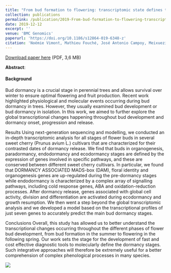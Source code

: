 ```yaml
---
title: "From bud formation to flowering: transcriptomic state defines the cherry developmental phases of sweet cherry bud dormancy"
collection: publications
permalink: /publication/2019-From-bud-formation-to-flowering-transcriptomic-state-defines-the-cherry-developmental-phases-of-sweet-cherry-bud-dormancy
date: 2019-12-12
excerpt: ''
venue: 'BMC Genomics'
paperurl: 'https://doi.org/10.1186/s12864-019-6348-z'
citation: 'Noémie Vimont, Mathieu Fouché, José Antonio Campoy, Meixuezi Tong, Mustapha Arkoun, Jean-Claude Yvin, Philip A. Wigge, Elisabeth Dirlewanger, Sandra Cortijo, Bénédicte Wenden (2019), "From bud formation to flowering: transcriptomic state defines the cherry developmental phases of sweet cherry bud dormancy", <i>BMC Genomics</i>, Volume 20, Article number 974'
---
```

<i class="ai ai-open-access"></i> [Download paper here](https://bmcgenomics.biomedcentral.com/track/pdf/10.1186/s12864-019-6348-z) (PDF, 3,6 MB)

**Abstract**:
#### Background
Bud dormancy is a crucial stage in perennial trees and allows survival over winter to ensure optimal flowering and fruit production. Recent work highlighted physiological and molecular events occurring during bud dormancy in trees. However, they usually examined bud development or bud dormancy in isolation. In this work, we aimed to further explore the global transcriptional changes happening throughout bud development and dormancy onset, progression and release.

Results
Using next-generation sequencing and modelling, we conducted an in-depth transcriptomic analysis for all stages of flower buds in several sweet cherry (Prunus avium L.) cultivars that are characterized for their contrasted dates of dormancy release. We find that buds in organogenesis, paradormancy, endodormancy and ecodormancy stages are defined by the expression of genes involved in specific pathways, and these are conserved between different sweet cherry cultivars. In particular, we found that DORMANCY ASSOCIATED MADS-box (DAM), floral identity and organogenesis genes are up-regulated during the pre-dormancy stages while endodormancy is characterized by a complex array of signalling pathways, including cold response genes, ABA and oxidation-reduction processes. After dormancy release, genes associated with global cell activity, division and differentiation are activated during ecodormancy and growth resumption. We then went a step beyond the global transcriptomic analysis and we developed a model based on the transcriptional profiles of just seven genes to accurately predict the main bud dormancy stages.

Conclusions
Overall, this study has allowed us to better understand the transcriptional changes occurring throughout the different phases of flower bud development, from bud formation in the summer to flowering in the following spring. Our work sets the stage for the development of fast and cost effective diagnostic tools to molecularly define the dormancy stages. Such integrative approaches will therefore be extremely useful for a better comprehension of complex phenological processes in many species.

<img src='https://media.springernature.com/full/springer-static/image/art%3A10.1186%2Fs12864-019-6348-z/MediaObjects/12864_2019_6348_Fig10_HTML.png?as=webp' />

<script type="text/javascript" src="https://d1bxh8uas1mnw7.cloudfront.net/assets/embed.js"></script><div class="altmetric-embed" data-badge-type="donut" data-altmetric-id="57639456" />
